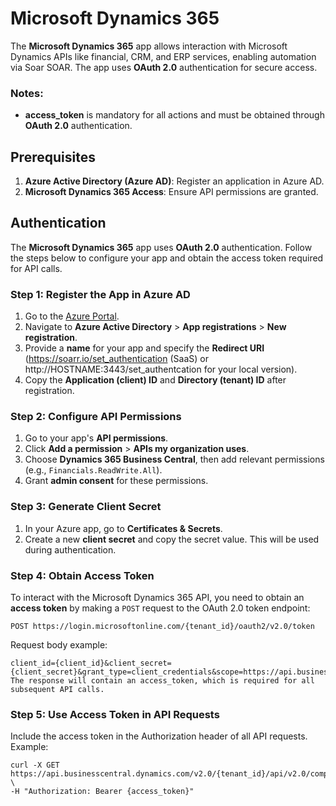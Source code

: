 # Microsoft Dynamics 365

The **Microsoft Dynamics 365** app allows interaction with Microsoft Dynamics APIs like financial, CRM, and ERP services, enabling automation via Soar SOAR. 
The app uses **OAuth 2.0** authentication for secure access.

### Notes:
- **access_token** is mandatory for all actions and must be obtained through **OAuth 2.0** authentication.

## Prerequisites

1. **Azure Active Directory (Azure AD)**: Register an application in Azure AD.
2. **Microsoft Dynamics 365 Access**: Ensure API permissions are granted.

## Authentication

The **Microsoft Dynamics 365** app uses **OAuth 2.0** authentication. Follow the steps below to configure your app and obtain the access token required for API calls.

### Step 1: Register the App in Azure AD

1. Go to the [Azure Portal](https://portal.azure.com).
2. Navigate to **Azure Active Directory** > **App registrations** > **New registration**.
3. Provide a **name** for your app and specify the **Redirect URI** (https://soarr.io/set_authentication (SaaS) or http://HOSTNAME:3443/set_authentcation for your local version).
4. Copy the **Application (client) ID** and **Directory (tenant) ID** after registration.

### Step 2: Configure API Permissions

1. Go to your app's **API permissions**.
2. Click **Add a permission** > **APIs my organization uses**.
3. Choose **Dynamics 365 Business Central**, then add relevant permissions (e.g., `Financials.ReadWrite.All`).
4. Grant **admin consent** for these permissions.

### Step 3: Generate Client Secret

1. In your Azure app, go to **Certificates & Secrets**.
2. Create a new **client secret** and copy the secret value. This will be used during authentication.

### Step 4: Obtain Access Token

To interact with the Microsoft Dynamics 365 API, you need to obtain an **access token** by making a `POST` request to the OAuth 2.0 token endpoint:
```
POST https://login.microsoftonline.com/{tenant_id}/oauth2/v2.0/token
```
Request body example:
```
client_id={client_id}&client_secret={client_secret}&grant_type=client_credentials&scope=https://api.businesscentral.dynamics.com/.default
The response will contain an access_token, which is required for all subsequent API calls.
```
### Step 5: Use Access Token in API Requests
Include the access token in the Authorization header of all API requests. Example:
```
curl -X GET https://api.businesscentral.dynamics.com/v2.0/{tenant_id}/api/v2.0/companies \
-H "Authorization: Bearer {access_token}"
```
